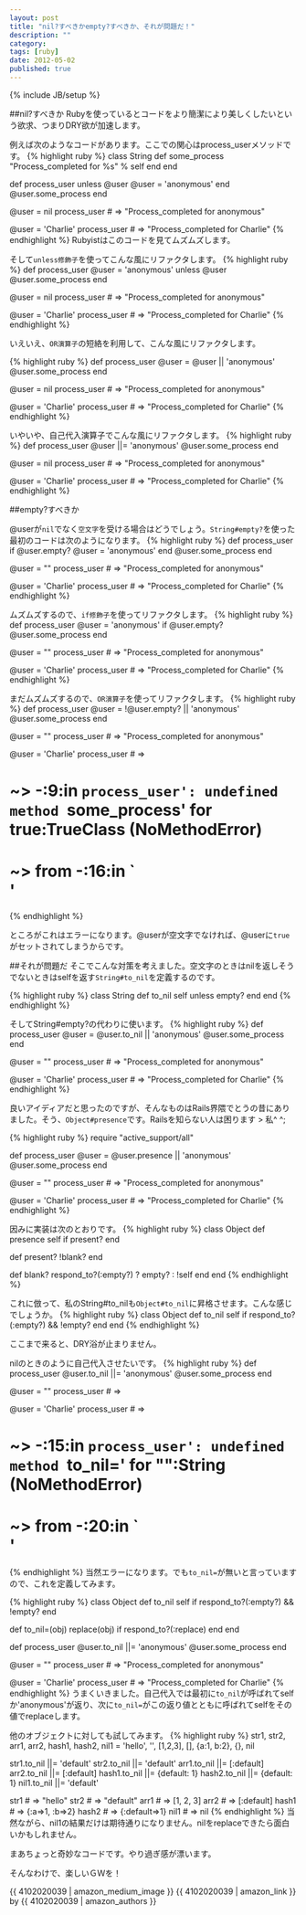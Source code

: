 ```yaml
---
layout: post
title: "nil?すべきかempty?すべきか、それが問題だ！"
description: ""
category: 
tags: [ruby]
date: 2012-05-02
published: true
---
```

{% include JB/setup %}

##nil?すべきか
Rubyを使っているとコードをより簡潔により美しくしたいという欲求、つまりDRY欲が加速します。

例えば次のようなコードがあります。ここでの関心はprocess_userメソッドです。
{% highlight ruby %}
class String
  def some_process
    "Process_completed for %s" % self
  end
end

def process_user
  unless @user
    @user = 'anonymous'
  end
  @user.some_process
end

@user = nil
process_user # => "Process_completed for anonymous"

@user = 'Charlie'
process_user # => "Process_completed for Charlie"
{% endhighlight %}
Rubyistはこのコードを見てムズムズします。

そして`unless修飾子`を使ってこんな風にリファクタします。
{% highlight ruby %}
def process_user
  @user = 'anonymous' unless @user
  @user.some_process
end

@user = nil
process_user # => "Process_completed for anonymous"

@user = 'Charlie'
process_user # => "Process_completed for Charlie"
{% endhighlight %}

いえいえ、`OR演算子`の短絡を利用して、こんな風にリファクタします。

{% highlight ruby %}
def process_user
  @user = @user || 'anonymous'
  @user.some_process
end

@user = nil
process_user # => "Process_completed for anonymous"

@user = 'Charlie'
process_user # => "Process_completed for Charlie"
{% endhighlight %}

いやいや、自己代入演算子でこんな風にリファクタします。
{% highlight ruby %}
def process_user
  @user ||= 'anonymous'
  @user.some_process
end

@user = nil
process_user # => "Process_completed for anonymous"

@user = 'Charlie'
process_user # => "Process_completed for Charlie"
{% endhighlight %}

##empty?すべきか

@userが`nil`でなく`空文字`を受ける場合はどうでしょう。`String#empty?`を使った最初のコードは次のようになります。
{% highlight ruby %}
def process_user
  if @user.empty?
    @user = 'anonymous'
  end
  @user.some_process
end

@user = ""
process_user # => "Process_completed for anonymous"

@user = 'Charlie'
process_user # => "Process_completed for Charlie"
{% endhighlight %}

ムズムズするので、`if修飾子`を使ってリファクタします。
{% highlight ruby %}
def process_user
  @user = 'anonymous' if @user.empty?
  @user.some_process
end

@user = ""
process_user # => "Process_completed for anonymous"

@user = 'Charlie'
process_user # => "Process_completed for Charlie"
{% endhighlight %}

まだムズムズするので、`OR演算子`を使ってリファクタします。
{% highlight ruby %}
def process_user
  @user = !@user.empty? || 'anonymous'
  @user.some_process
end

@user = ""
process_user # => "Process_completed for anonymous"

@user = 'Charlie'
process_user # => 
# ~> -:9:in `process_user': undefined method `some_process' for true:TrueClass (NoMethodError)
# ~> 	from -:16:in `<main>'
{% endhighlight %}

ところがこれはエラーになります。@userが空文字でなければ、@userに`true`がセットされてしまうからです。

##それが問題だ
そこでこんな対策を考えました。空文字のときはnilを返しそうでないときはselfを返す`String#to_nil`を定義するのです。

{% highlight ruby %}
class String
  def to_nil
    self unless empty?
  end
end
{% endhighlight %}

そしてString#empty?の代わりに使います。
{% highlight ruby %}
def process_user
  @user = @user.to_nil || 'anonymous'
  @user.some_process
end

@user = ""
process_user # => "Process_completed for anonymous"

@user = 'Charlie'
process_user # => "Process_completed for Charlie"
{% endhighlight %}

良いアイディアだと思ったのですが、そんなものはRails界隈でとうの昔にありました。そう、`Object#presence`です。Railsを知らない人は困ります > 私^ ^;

{% highlight ruby %}
require "active_support/all"

def process_user
  @user = @user.presence || 'anonymous'
  @user.some_process
end

@user = ""
process_user # => "Process_completed for anonymous"

@user = 'Charlie'
process_user # => "Process_completed for Charlie"
{% endhighlight %}

因みに実装は次のとおりです。
{% highlight ruby %}
class Object
  def presence
    self if present?
  end

  def present?
    !blank?
  end

  def blank?
    respond_to?(:empty?) ? empty? : !self
  end
end
{% endhighlight %}

これに倣って、私のString#to_nilも`Object#to_nil`に昇格させます。こんな感じでしょうか。
{% highlight ruby %}
class Object
  def to_nil
    self if respond_to?(:empty?) && !empty?
  end
end
{% endhighlight %}

ここまで来ると、DRY浴が止まりません。

nilのときのように自己代入させたいです。
{% highlight ruby %}
def process_user
  @user.to_nil ||= 'anonymous'
  @user.some_process
end

@user = ""
process_user # => 

@user = 'Charlie'
process_user # => 
# ~> -:15:in `process_user': undefined method `to_nil=' for "":String (NoMethodError)
# ~> 	from -:20:in `<main>'
{% endhighlight %}
当然エラーになります。でも`to_nil=`が無いと言っていますので、これを定義してみます。

{% highlight ruby %}
class Object
  def to_nil
    self if respond_to?(:empty?) && !empty?
  end
  
  def to_nil=(obj)
    replace(obj) if respond_to?(:replace)
  end
end

def process_user
  @user.to_nil ||= 'anonymous'
  @user.some_process
end

@user = ""
process_user # => "Process_completed for anonymous"

@user = 'Charlie'
process_user # => "Process_completed for Charlie"
{% endhighlight %}
うまくいきました。自己代入では最初に`to_nil`が呼ばれてselfか'anonymous'が返り、次に`to_nil=`がこの返り値とともに呼ばれてselfをその値でreplaceします。

他のオブジェクトに対しても試してみます。
{% highlight ruby %}
str1, str2, arr1, arr2, hash1, hash2, nil1 = 'hello', '', [1,2,3], [], {a:1, b:2}, {}, nil

str1.to_nil ||= 'default'
str2.to_nil ||= 'default'
arr1.to_nil ||= [:default]
arr2.to_nil ||= [:default]
hash1.to_nil ||= {default: 1}
hash2.to_nil ||= {default: 1}
nil1.to_nil ||= 'default'

str1 # => "hello"
str2 # => "default"
arr1 # => [1, 2, 3]
arr2 # => [:default]
hash1 # => {:a=>1, :b=>2}
hash2 # => {:default=>1}
nil1 # => nil
{% endhighlight %}
当然ながら、nil1の結果だけは期待通りになりません。nilをreplaceできたら面白いかもしれません。

まあちょっと奇妙なコードです。やり過ぎ感が漂います。

そんなわけで、楽しいＧＷを！


{{ 4102020039 | amazon_medium_image }}
{{ 4102020039 | amazon_link }} by {{ 4102020039 | amazon_authors }}

